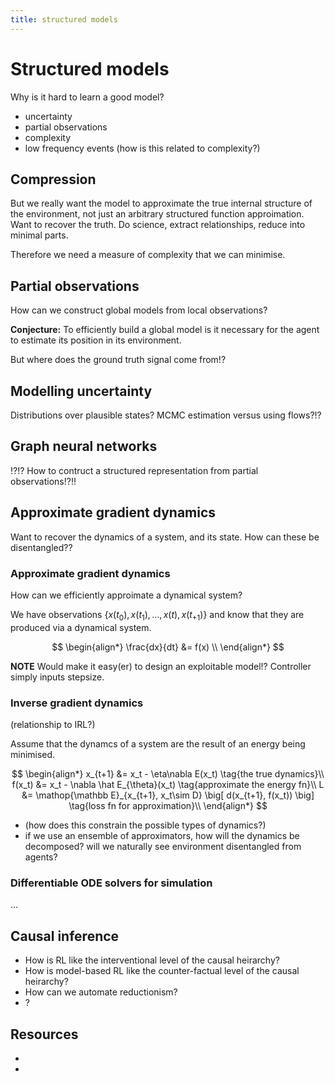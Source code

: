 ```yaml
---
title: structured models
---
```

# Structured models

Why is it hard to learn a good model?

- uncertainty
- partial observations
- complexity
- low frequency events (how is this related to complexity?)

## Compression

But we really want the model to approximate the true internal structure of the environment, not just an arbitrary structured function approimation.
Want to recover the truth. Do science, extract relationships, reduce into minimal parts.

Therefore we need a measure of complexity that we can minimise.

## Partial observations

How can we construct global models from local observations?

__Conjecture:__ To efficiently build a global model is it necessary for the agent to estimate its position in its environment.

But where does the ground truth signal come from!?

## Modelling uncertainty

Distributions over plausible states?
MCMC estimation versus using flows?!?

## Graph neural networks

!?!?
How to contruct a structured representation from partial observations!?!!

## Approximate gradient dynamics

Want to recover the dynamics of a system, and its state. How can these be disentangled??

### Approximate gradient dynamics

How can we efficiently approimate a dynamical system?

We have observations $\{x(t_0),x(t_1), \dots , x(t), x(t_{+1}) \}$ and know that they are produced via a dynamical system.

$$
\begin{align*}
\frac{dx}{dt} &= f(x) \\
\end{align*}
$$

__NOTE__ Would make it easy(er) to design an exploitable model!?
Controller simply inputs stepsize.

### Inverse gradient dynamics
(relationship to IRL?)

Assume that the dynamcs of a system are the result of an energy being minimised.

$$
\begin{align*}
x_{t+1} &= x_t - \eta\nabla E(x_t) \tag{the true dynamics}\\
f(x_t) &= x_t - \nabla \hat E_{\theta}(x_t) \tag{approximate the energy fn}\\
L &= \mathop{\mathbb E}_{x_{t+1}, x_t\sim D} \big[ d(x_{t+1}, f(x_t)) \big] \tag{loss fn for approximation}\\
\end{align*}
$$

- (how does this constrain the possible types of dynamics?)
- if we use an ensemble of approximators, how will the dynamics be decomposed? will we naturally see environment disentangled from agents?

### Differentiable ODE solvers for simulation

...

## Causal inference

- How is RL like the interventional level of the causal heirarchy?
- How is model-based RL like the counter-factual level of the causal heirarchy?
- How can we automate reductionism?
- ?

## Resources

- []()
- []()
